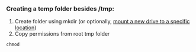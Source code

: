 ### Creating a temp folder besides /tmp:
1. Create folder using mkdir (or optionally, [mount a new drive to a specific location](<01. Mounting and Unmounting>))
2. Copy permissions from root tmp folder
```shell
chmod 
```